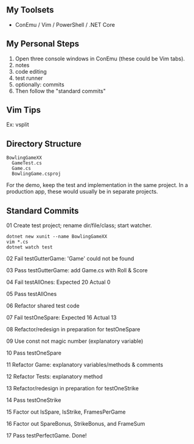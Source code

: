 
## My Toolsets

* ConEmu / Vim / PowerShell / .NET Core

## My Personal Steps

1. Open three console windows in ConEmu (these could be Vim tabs).
  1. notes
  2. code editing
  3. test runner
  4. optionally: commits
2. Then follow the "standard commits"

## Vim Tips

Ex:
vsplit

## Directory Structure

    BowlingGameXX
      GameTest.cs
      Game.cs
      BowlingGame.csproj

For the demo, keep the test and implementation in the same project.
In a production app, these would usually be in separate projects.

## Standard Commits

01 Create test project; rename dir/file/class; start watcher.

    dotnet new xunit --name BowlingGameXX
    vim *.cs
    dotnet watch test

02 Fail testGutterGame: 'Game' could not be found

03 Pass testGutterGame: add Game.cs with Roll & Score

04 Fail testAllOnes: Expected 20 Actual 0

05 Pass testAllOnes

06 Refactor shared test code

07 Fail testOneSpare: Expected 16 Actual 13

08 Refactor/redesign in preparation for testOneSpare

09 Use const not magic number (explanatory variable)

10 Pass testOneSpare

11 Refactor Game: explanatory variables/methods & comments

12 Refactor Tests: explanatory method

13 Refactor/redesign in preparation for testOneStrike

14 Pass testOneStrike

15 Factor out IsSpare, IsStrike, FramesPerGame

16 Factor out SpareBonus, StrikeBonus, and FrameSum

17 Pass testPerfectGame. Done!

